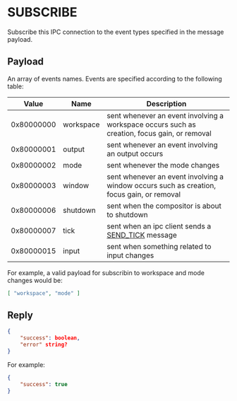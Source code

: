 # SUBSCRIBE
Subscribe this IPC connection to the event types specified in the message payload.

## Payload

An array of events names. Events are specified according to the following
table:

| Value | Name | Description |
| ----- | ---- | ----------- |
| 0x80000000 | workspace | sent whenever an event involving a workspace occurs such as creation, focus gain, or removal |
| 0x80000001 | output | sent whenever an event involving an output occurs |
| 0x80000002 | mode | sent whenever the mode changes |
| 0x80000003 | window | sent whenever an event involving a window occurs such as creation, focus gain, or removal |
| 0x80000006 | shutdown | sent when the compositor is about to shutdown |
| 0x80000007 | tick | sent when an ipc client sends a [SEND_TICK](send_tick.md) message |
| 0x80000015 | input | sent when something related to input changes |

For example, a valid payload for subscribin to workspace and mode
changes would be:

```json
[ "workspace", "mode" ]
```

## Reply
```json
{
    "success": boolean,
    "error" string?
}
```

For example:
```json
{
    "success": true
}
```